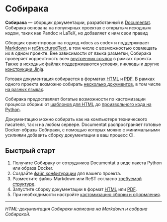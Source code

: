 # Собирака

**Собирака** — сборщик документации, разработанный в [Documentat](https://documentat.io/). Собирака основана на популярных проектах с открытым исходным кодом, таких как Pandoc и LaTeX, но добавляет к ним свои правид

Сборщик ориентирован на подход «docs as code» и поддерживает [Markdown](1-overview/91-markdown.md) и [reStructuredText](1-overview/92-rest.md), в том числе с возможностью совмещать их в одном проекте. Вне зависимости от языка разметки, Собирака проверяет корректность всех [внутренних ссылок](2-syntax/1-links.md) в рамках проекта. Также в исходных файлах поддерживаются условия, инклюды и другие [конструкции Jinja](2-syntax/2-jinja.md).

Готовая документация собирается в форматах [HTML](3-run/1-html.md) и [PDF](3-run/2-pdf.md). В рамках одного проекта возможно собирать [несколько документов](1-overview/01-terms.md), в том числе [на разных языках](1-overview/03-multilang.md).

Собирака предоставляет богатые возможности по кастомизации процесса сборки: от [шаблонов для HTML](4-customization/1-html.md#template) до [произвольного кода на Python](5-reference/4-plugin-api.md).

Документацию можно собирать как на компьютере технического писателя, так и на любом сервере. Documentat распространяет готовые Docker-образы Собираки, с помощью которых можно с минимальными усилиями добавить сборку документации в ваш процесс CI.

## Быстрый старт

1. Получите Собираку от сотрудников Documentat в виде пакета Python или образа Docker.
1. Создайте [файл конфигурации](5-reference/1-configuration.md) для вашего проекта.
1. Разместите файлы Markdown или ReST согласно [требуемой структуре](1-overview/02-files.md).
1. Запустите сборку документации в формат [HTML](3-run/1-html.md) или [PDF](3-run/2-pdf.md).
1. При необходимости настройте [кастомизацию сборки и оформления](4-customization/).

----

_HTML-документация Собираки написана на Markdown и собрана Собиракой._